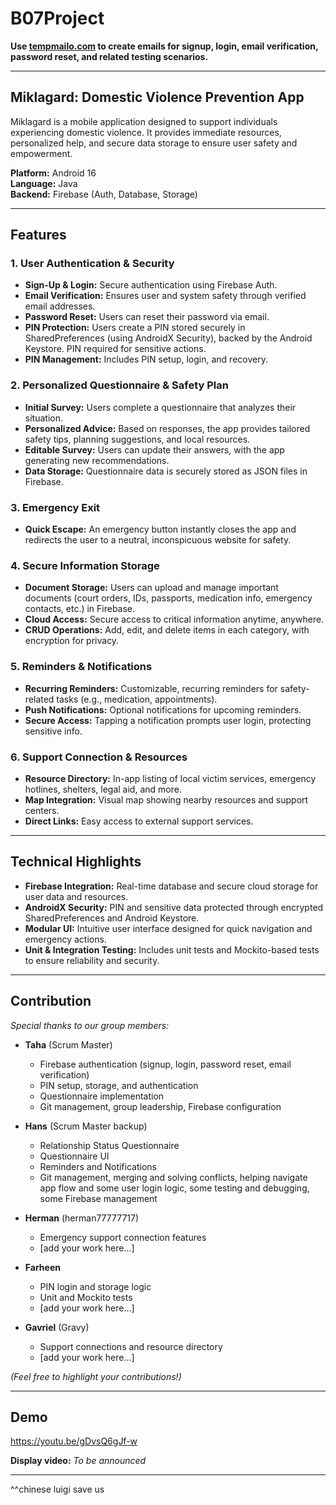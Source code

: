# B07Project

**Use [tempmailo.com](https://tempmailo.com/) to create emails for signup, login, email verification, password reset, and related testing scenarios.**

---

## Miklagard: Domestic Violence Prevention App

Miklagard is a mobile application designed to support individuals experiencing domestic violence. It provides immediate resources, personalized help, and secure data storage to ensure user safety and empowerment.

**Platform:** Android 16  
**Language:** Java  
**Backend:** Firebase (Auth, Database, Storage)

---

## Features

### 1. User Authentication & Security
- **Sign-Up & Login:** Secure authentication using Firebase Auth.
- **Email Verification:** Ensures user and system safety through verified email addresses.
- **Password Reset:** Users can reset their password via email.
- **PIN Protection:** Users create a PIN stored securely in SharedPreferences (using AndroidX Security), backed by the Android Keystore. PIN required for sensitive actions.
- **PIN Management:** Includes PIN setup, login, and recovery.

### 2. Personalized Questionnaire & Safety Plan
- **Initial Survey:** Users complete a questionnaire that analyzes their situation.
- **Personalized Advice:** Based on responses, the app provides tailored safety tips, planning suggestions, and local resources.
- **Editable Survey:** Users can update their answers, with the app generating new recommendations.
- **Data Storage:** Questionnaire data is securely stored as JSON files in Firebase.

### 3. Emergency Exit
- **Quick Escape:** An emergency button instantly closes the app and redirects the user to a neutral, inconspicuous website for safety.

### 4. Secure Information Storage
- **Document Storage:** Users can upload and manage important documents (court orders, IDs, passports, medication info, emergency contacts, etc.) in Firebase.
- **Cloud Access:** Secure access to critical information anytime, anywhere.
- **CRUD Operations:** Add, edit, and delete items in each category, with encryption for privacy.

### 5. Reminders & Notifications
- **Recurring Reminders:** Customizable, recurring reminders for safety-related tasks (e.g., medication, appointments).
- **Push Notifications:** Optional notifications for upcoming reminders.
- **Secure Access:** Tapping a notification prompts user login, protecting sensitive info.

### 6. Support Connection & Resources
- **Resource Directory:** In-app listing of local victim services, emergency hotlines, shelters, legal aid, and more.
- **Map Integration:** Visual map showing nearby resources and support centers.
- **Direct Links:** Easy access to external support services.

---

## Technical Highlights

- **Firebase Integration:** Real-time database and secure cloud storage for user data and resources.
- **AndroidX Security:** PIN and sensitive data protected through encrypted SharedPreferences and Android Keystore.
- **Modular UI:** Intuitive user interface designed for quick navigation and emergency actions.
- **Unit & Integration Testing:** Includes unit tests and Mockito-based tests to ensure reliability and security.

---

## Contribution

_Special thanks to our group members:_

- **Taha** (Scrum Master)
  - Firebase authentication (signup, login, password reset, email verification)
  - PIN setup, storage, and authentication
  - Questionnaire implementation
  - Git management, group leadership, Firebase configuration

- **Hans** (Scrum Master backup)
  - Relationship Status Questionnaire
  - Questionnaire UI
  - Reminders and Notifications
  - Git management, merging and solving conflicts, helping navigate app flow and some user login logic, some testing and debugging, some Firebase management

- **Herman** (herman77777717)
  - Emergency support connection features
  - [add your work here...]

- **Farheen**
  - PIN login and storage logic
  - Unit and Mockito tests
  - [add your work here...]

- **Gavriel** (Gravy)
  - Support connections and resource directory
  - [add your work here...]

_(Feel free to highlight your contributions!)_

---

## Demo
https://youtu.be/gDvsQ6gJf-w

**Display video:** _To be announced_

---

^^chinese luigi save us
